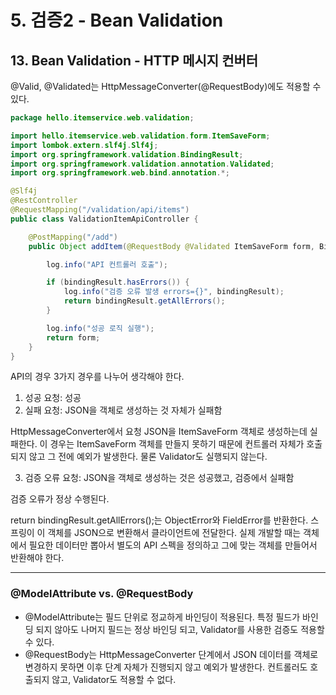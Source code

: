 # 5. 검증2 - Bean Validation
## 13. Bean Validation - HTTP 메시지 컨버터
@Valid, @Validated는 HttpMessageConverter(@RequestBody)에도 적용할 수 있다.
```java
package hello.itemservice.web.validation;

import hello.itemservice.web.validation.form.ItemSaveForm;
import lombok.extern.slf4j.Slf4j;
import org.springframework.validation.BindingResult;
import org.springframework.validation.annotation.Validated;
import org.springframework.web.bind.annotation.*;

@Slf4j
@RestController
@RequestMapping("/validation/api/items")
public class ValidationItemApiController {

    @PostMapping("/add")
    public Object addItem(@RequestBody @Validated ItemSaveForm form, BindingResult bindingResult) {

        log.info("API 컨트롤러 호출");

        if (bindingResult.hasErrors()) {
            log.info("검증 오류 발생 errors={}", bindingResult);
            return bindingResult.getAllErrors();
        }

        log.info("성공 로직 실행");
        return form;
    }
}
```
API의 경우 3가지 경우를 나누어 생각해야 한다.
1. 성공 요청: 성공
2. 실패 요청: JSON을 객체로 생성하는 것 자체가 실패함

HttpMessageConverter에서 요청 JSON을 ItemSaveForm 객체로 생성하는데 실패한다.
이 경우는 ItemSaveForm 객체를 만들지 못하기 때문에 컨트롤러 자체가 호출되지 않고 그 전에 예외가 발생한다. 
물론 Validator도 실행되지 않는다.

3. 검증 오류 요청: JSON을 객체로 생성하는 것은 성공했고, 검증에서 실패함

검증 오류가 정상 수행된다.

return bindingResult.getAllErrors();는 ObjectError와 FieldError를 반환한다.
스프링이 이 객체를 JSON으로 변환해서 클라이언트에 전달한다.
실제 개발할 때는 객체에서 필요한 데이터만 뽑아서 별도의 API 스펙을 정의하고 그에 맞는 객체를 만들어서 반환해야 한다.

***
### @ModelAttribute vs. @RequestBody
- @ModelAttribute는 필드 단위로 정교하게 바인딩이 적용된다.
특정 필드가 바인딩 되지 않아도 나머지 필드는 정상 바인딩 되고, Validator를 사용한 검증도 적용할 수 있다.
- @RequestBody는 HttpMessageConverter 단계에서 JSON 데이터를 객체로 변경하지 못하면 이후 단계 자체가 진행되지 않고 예외가 발생한다.
컨트롤러도 호출되지 않고, Validator도 적용할 수 없다.
